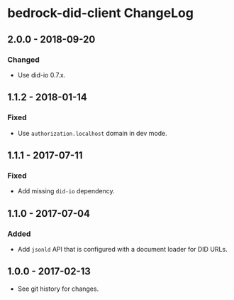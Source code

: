 # bedrock-did-client ChangeLog

## 2.0.0 - 2018-09-20

### Changed
- Use did-io 0.7.x.

## 1.1.2 - 2018-01-14

### Fixed
- Use `authorization.localhost` domain in dev mode.

## 1.1.1 - 2017-07-11

### Fixed
- Add missing `did-io` dependency.

## 1.1.0 - 2017-07-04

### Added
- Add `jsonld` API that is configured with a document loader for DID URLs.

## 1.0.0 - 2017-02-13

- See git history for changes.
